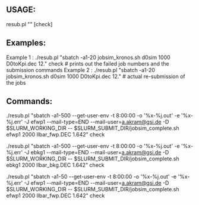 
## USAGE:
resub.pl "<cmd>" [check]

## Examples:
Example 1 : ./resub.pl "sbatch -a1-20 jobsim_kronos.sh d0sim 1000 D0toKpi.dec 12." check    # prints out the failed job numbers and the submission commands
Example 2 : ./resub.pl "sbatch -a1-20 jobsim_kronos.sh d0sim 1000 D0toKpi.dec 12."          # actual re-submission of the jobs

## Commands:
./resub.pl "sbatch -a1-500 --get-user-env -t 8:00:00 -o '%x-%j.out' -e '%x-%j.err' -J efwp1 --mail-type=END --mail-user=a.akram@gsi.de -D $SLURM_WORKING_DIR -- $SLURM_SUBMIT_DIR/jobsim_complete.sh efwp1 2000 llbar_fwp.DEC 1.642" check

./resub.pl "sbatch -a1-500 --get-user-env -t 8:00:00 -o '%x-%j.out' -e '%x-%j.err' -J ebkg1 --mail-type=END --mail-user=a.akram@gsi.de -D $SLURM_WORKING_DIR -- $SLURM_SUBMIT_DIR/jobsim_complete.sh ebkg1 2000 llbar_bkg.DEC 1.642" check

./resub.pl "sbatch -a1-50 --get-user-env -t 8:00:00 -o '%x-%j.out' -e '%x-%j.err' -J efwp1 --mail-type=END --mail-user=a.akram@gsi.de -D $SLURM_WORKING_DIR -- $SLURM_SUBMIT_DIR/jobsim_complete.sh efwp1 2000 llbar_fwp.DEC 1.642" check

